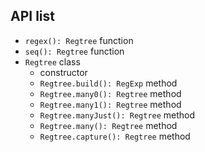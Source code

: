 ## API list
- `regex(): Regtree` function
- `seq(): Regtree` function
- `Regtree` class
  - constructor
  - `Regtree.build(): RegExp` method
  - `Regtree.many0(): Regtree` method
  - `Regtree.many1(): Regtree` method
  - `Regtree.manyJust(): Regtree` method
  - `Regtree.many(): Regtree` method
  - `Regtree.capture(): Regtree` method
